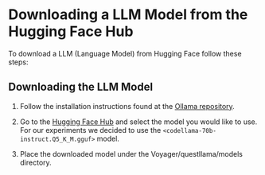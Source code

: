 # Downloading a LLM Model from the Hugging Face Hub

To download a LLM (Language Model) from Hugging Face follow these steps:

## Downloading the LLM Model

1. Follow the installation instructions found at the [Ollama repository](https://github.com/ollama/ollama).

2. Go to the [Hugging Face Hub](https://huggingface.co/TheBloke/CodeLlama-70B-Instruct-GGUF/tree/main) and select the model you would like to use.
   For our experiments we decided to use the `<codellama-70b-instruct.Q5_K_M.gguf>` model.

3. Place the downloaded model under the Voyager/questllama/models directory.
